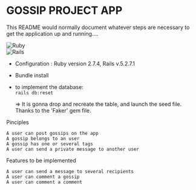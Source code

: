 # GOSSIP PROJECT APP

This README would normally document whatever steps are necessary to get the
application up and running....

![Ruby](https://img.shields.io/badge/ruby-%23CC342D.svg?style=for-the-badge&logo=ruby&logoColor=white)  
![Rails](https://img.shields.io/badge/rails-%23CC0000.svg?style=for-the-badge&logo=ruby-on-rails&logoColor=white) 

* Configuration : Ruby version 2.7.4, Rails v.5.2.7.1

- Bundle install
- to implement the database:  
`rails db:reset `  

    => It is gonna drop and recreate the table, and launch the seed file. Thanks to the 'Faker' gem file.

Pinciples

    A user can post gossips on the app
    A gossip belongs to an user
    A gossip has one or several tags
    A user can send a private message to another user

Features to be implemented

    A user can send a message to several recipients
    A user can comment a gossip
    A user can comment a comment
